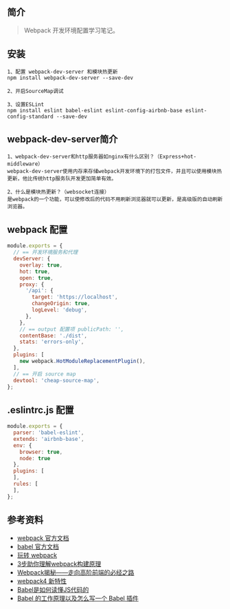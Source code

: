 ## 简介

> Webpack 开发环境配置学习笔记。

## 安装

```text
1、配置 webpack-dev-server 和模块热更新
npm install webpack-dev-server --save-dev

2、开启SourceMap调试

3、设置ESLint
npm install eslint babel-eslint eslint-config-airbnb-base eslint-config-standard --save-dev
```

## webpack-dev-server简介

```text
1、webpack-dev-server和http服务器如nginx有什么区别？（Express+hot-middleware）
webpack-dev-server使用内存来存储webpack开发环境下的打包文件，并且可以使用模块热更新，他比传统http服务队开发更加简单有效。

2、什么是模块热更新？（websocket连接）
是webpack的一个功能，可以使修改后的代码不用刷新浏览器就可以更新，是高级版的自动刷新浏览器。
```

## webpack 配置

```js
module.exports = {
  // == 开发环境服务和代理
  devServer: {
    overlay: true,
    hot: true,
    open: true,
    proxy: {
      '/api': {
        target: 'https://localhost',
        changeOrigin: true,
        logLevel: 'debug',
      },
    },
    // == output 配置项 publicPath: '',
    contentBase: './dist',
    stats: 'errors-only',
  },
  plugins: [
    new webpack.HotModuleReplacementPlugin(),
  ],
  // == 开启 source map
  devtool: 'cheap-source-map',
};
```

## .eslintrc.js 配置

```js
module.exports = {
  parser: 'babel-eslint',
  extends: 'airbnb-base',
  env: {
    browser: true,
    node: true
  },
  plugins: [
  ],
  rules: [
  ],
};
```

## 参考资料

- [webpack 官方文档](https://webpack.js.org/)
- [babel 官方文档](https://babeljs.io/)
- [玩转 webpack](https://time.geekbang.org/course/intro/100028901)
- [3步助你理解webpack构建原理](https://learn.kaikeba.com/catalog/211875)
- [Webpack揭秘——走向高阶前端的必经之路 ](https://juejin.im/post/6844903685407916039)
- [webpack4 新特性](https://lz5z.com/webpack4-new/)
- [Babel是如何读懂JS代码的](https://zhuanlan.zhihu.com/p/27289600)
- [Babel 的工作原理以及怎么写一个 Babel 插件](https://cloud.tencent.com/developer/article/1520124)

